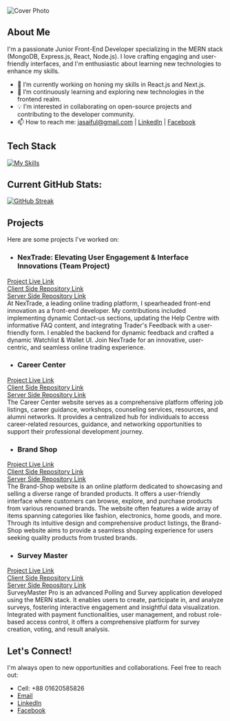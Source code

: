 ![Cover Photo](https://i.ibb.co/VBWmjn8/Cover-Page.png)

## About Me
I'm a passionate Junior Front-End Developer specializing in the MERN stack (MongoDB, Express.js, React, Node.js). I love crafting engaging and user-friendly interfaces, and I'm enthusiastic about learning new technologies to enhance my skills.

- 🔭 I’m currently working on honing my skills in React.js and Next.js.
- 🌱 I’m continuously learning and exploring new technologies in the frontend realm.
- 💡 I’m interested in collaborating on open-source projects and contributing to the developer community.
- 📫 How to reach me: jasaiful@gmail.com | [LinkedIn](https://www.linkedin.com/in/julfikerali/) | [Facebook](https://www.facebook.com/julfikarsaiful)

## Tech Stack
[![My Skills](https://skillicons.dev/icons?i=html,css,js,react,nodejs,express,mongodb,tailwind,git,vscode)](https://skillicons.dev)

## Current GitHub Stats:
[![GitHub Streak](https://github-readme-streak-stats.herokuapp.com?user=jasaiful&theme=whatsapp-dark2&border_radius=10)](https://git.io/streak-stats)

## Projects
Here are some projects I've worked on:
- ### NexTrade: Elevating User Engagement & Interface Innovations (Team Project)
[Project Live Link](https://nextrade-front-end.vercel.app)  
[Client Side Repository Link](https://github.com/diptomahin/nextrade.git)  
[Server Side Repository Link](https://github.com/diptomahin/nexTrade-server.git)  
At NexTrade, a leading online trading platform, I spearheaded front-end innovation as a front-end developer. My contributions included implementing dynamic Contact-us sections, updating the Help Centre with informative FAQ content, and integrating Trader's Feedback with a user-friendly form. I enabled the backend for dynamic feedback and crafted a dynamic Watchlist & Wallet UI. Join NexTrade for an innovative, user-centric, and seamless online trading experience.

- ### Career Center
[Project Live Link](https://neon-baklava-ee1d7f.netlify.app)  
[Client Side Repository Link](https://github.com/jasaiful/career_center_client.git)  
[Server Side Repository Link](https://github.com/jasaiful/career_center_server.git)  
The Career Center website serves as a comprehensive platform offering job listings, career guidance, workshops, counseling services, resources, and alumni networks. It provides a centralized hub for individuals to access career-related resources, guidance, and networking opportunities to support their professional development journey.

- ### Brand Shop
[Project Live Link](https://brand-shop-c7580.web.app)  
[Client Side Repository Link](https://github.com/jasaiful/brand-shop-client.git)  
[Server Side Repository Link](https://github.com/jasaiful/brand-shop-server.git)  
The Brand-Shop website is an online platform dedicated to showcasing and selling a diverse range of branded products. It offers a user-friendly interface where customers can browse, explore, and purchase products from various renowned brands. The website often features a wide array of items spanning categories like fashion, electronics, home goods, and more. Through its intuitive design and comprehensive product listings, the Brand-Shop website aims to provide a seamless shopping experience for users seeking quality products from trusted brands.

- ### Survey Master
[Project Live Link](https://surveymaster-96ecd.web.app)  
[Client Side Repository Link](https://github.com/jasaiful/survey-master-client.git)  
[Server Side Repository Link](https://github.com/jasaiful/survey-master-server.git)  
SurveyMaster Pro is an advanced Polling and Survey application developed using the MERN stack. It enables users to create, participate in, and analyze surveys, fostering interactive engagement and insightful data visualization. Integrated with payment functionalities, user management, and robust role-based access control, it offers a comprehensive platform for survey creation, voting, and result analysis.

## Let's Connect!
I'm always open to new opportunities and collaborations. Feel free to reach out:
- Cell: +88 01620585826
- [Email](jasaiful@gmail.com)
- [LinkedIn](https://www.linkedin.com/in/julfikerali/)
- [Facebook](https://www.facebook.com/julfikarsaiful)
